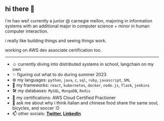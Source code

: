 ## hi there 👋

i'm hao wei! currently a junior @ carnegie mellon, majoring in information systems with an additional major in computer science + minor in human computer interaction.

i really like building things and seeing things work.

working on AWS dev associate certification too.

---

- ☺️ currently diving into distributed systems in school, langchain on my own
- ✨ figuring out what to do during summer 2023
- ⚙️ my languages: `python`, `java`, `c`, `sql`, `ruby`, `javascript`, `SML`
- 🧰 my frameworks: `react`, `kubernetes`, `docker`, `node.js`, `flask`, `jenkins`
- 🛠️ my databases: `MySQL`, `MongoDB`, `Redis`
- 📘 my certifications: AWS Cloud Certified Practioner
- 💬 ask me about why i think italian and chinese food share the same soul, bicycles, and soccer :D
- 📫 other socials:
  **[Twitter](https://twitter.com/blackswan8435), [LinkedIn](https://www.linkedin.com/in/fuhaowei/)**

